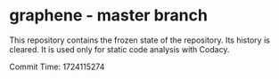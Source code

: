# graphene - master branch

This repository contains the frozen state of the repository.
Its history is cleared. It is used only for static code
analysis with Codacy.

Commit Time: 1724115274